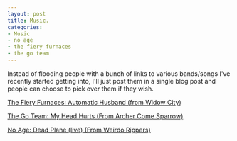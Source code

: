 ```yaml
--- 
layout: post
title: Music.
categories:
- Music
- no age
- the fiery furnaces
- the go team
---
```

Instead of flooding people with a bunch of links to various bands/songs I've recently started getting into, I'll just post them in a single blog post and people can choose to pick over them if they wish.

<a href="http://www.youtube.com/v/WgAFURNbdl8">The Fiery Furnaces: Automatic Husband (from Widow City)</a>

<a href="http://www.youtube.com/v/tVgqDh0gz_U">The Go Team: My Head Hurts (From Archer Come Sparrow)</a>

<a href="http://www.youtube.com/v/MGtAJH53ZGA">No Age: Dead Plane (live) (From Weirdo Rippers)</a>
